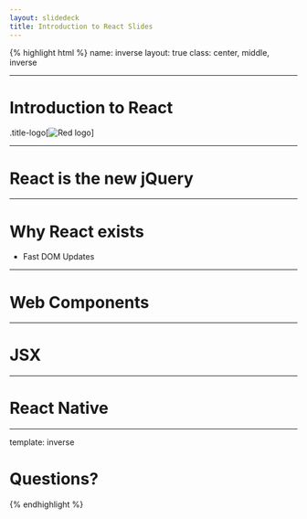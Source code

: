 ```yaml
---
layout: slidedeck
title: Introduction to React Slides
---
```


{% highlight html %}
name: inverse
layout: true
class: center, middle, inverse

---

# Introduction to React

.title-logo[![Red logo](/public/img/red-logo-white.svg)]

---

# React is the new jQuery

---

# Why React exists

- Fast DOM Updates 

---

# Web Components

---

# JSX	

---

# React Native

---

template: inverse

# Questions?

{% endhighlight %}